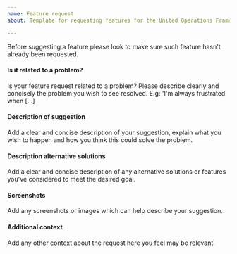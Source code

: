 ```yaml
---
name: Feature request
about: Template for requesting features for the United Operations Framework (UOFW)

---
```


Before suggesting a feature please look to make sure such feature hasn't already been requested.

#### Is it related to a problem?

Is your feature request related to a problem? Please describe clearly and concisely the problem you wish to see resolved.
E.g: 'I'm always frustrated when [...]

#### Description of suggestion

Add a clear and concise description of your suggestion, explain what you wish to happen and how you think this could solve the problem.

#### Description alternative solutions

Add a clear and concise description of any alternative solutions or features you've considered to meet the desired goal.

#### Screenshots

Add any screenshots or images which can help describe your suggestion.

#### Additional context

Add any other context about the request here you feel may be relevant.
